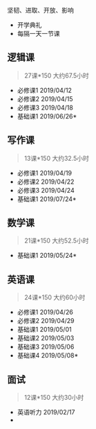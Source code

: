 坚韧、进取、开放、影响

+ 开学典礼
+ 每隔一天一节课

## 逻辑课
>27课*150
>大约67.5小时
+ 必修课1 2019/04/12
+ 必修课2 2019/04/15
+ 必修课3 2019/04/18
+ 基础课1 2019/06/26*

## 写作课
>13课*150
>大约32.5小时
+ 必修课1 2019/04/19
+ 必修课2 2019/04/22
+ 必修课3 2019/04/24
+ 基础课1 2019/07/24*

## 数学课
>21课*150
>大约52.5小时
+ 基础课1 2019/05/24*

## 英语课
>24课*150
大约60小时
+ 必修课1 2019/04/26
+ 必修课2 2019/04/29
+ 基础课1 2019/05/01
+ 基础课2 2019/05/03
+ 基础课3 2019/05/06
+ 基础课4 2019/05/08*

## 面试
>12课*150
>大约30小时
+ 英语听力 2019/02/17
+ 


